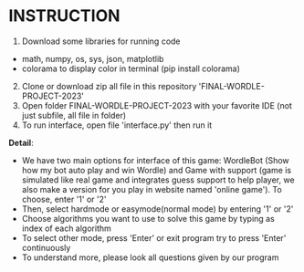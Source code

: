 # INSTRUCTION
1. Download some libraries for running code
  - math, numpy, os, sys, json, matplotlib
  - colorama to display color in terminal (pip install colorama)
2. Clone or download zip all file in this repository 'FINAL-WORDLE-PROJECT-2023'
3. Open folder FINAL-WORDLE-PROJECT-2023  with your favorite IDE (not just subfile, all file in folder)
4. To run interface, open file 'interface.py' then run it

**Detail**:
- We have two main options for interface of this game: WordleBot (Show how my bot auto play and win Wordle) and Game with support (game is simulated like real game and integrates guess support to help player, we also make a version for you play in website named 'online game'). To choose, enter '1' or '2'
- Then, select hardmode or easymode(normal mode) by entering '1' or '2'
- Choose algorithms you want to use to solve this game by typing as index of each algorithm
- To select other mode, press 'Enter' or exit program try to press 'Enter' continuously
- To understand more, please look all questions given by our program
